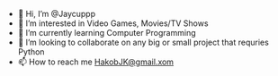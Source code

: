 - 👋 Hi, I’m @Jaycuppp
- 👀 I’m interested in Video Games, Movies/TV Shows
- 🌱 I’m currently learning Computer Programming
- 💞️ I’m looking to collaborate on any big or small project that requries Python 
- 📫 How to reach me HakobJK@gmail.xom

<!---
Jaycuppp/Jaycuppp is a ✨ special ✨ repository because its `README.md` (this file) appears on your GitHub profile.
You can click the Preview link to take a look at your changes.
--->
